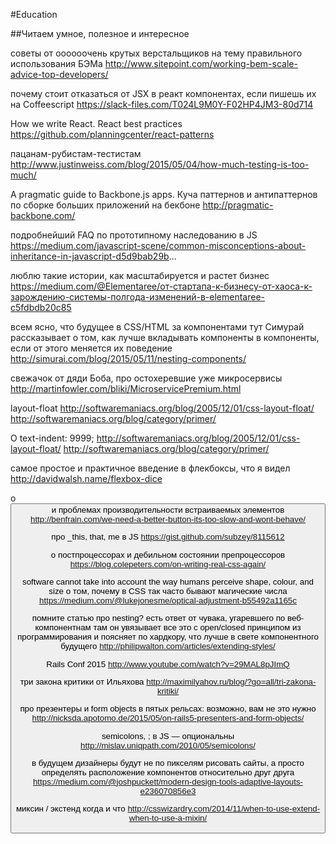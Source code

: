 #Education

##Читаем умное, полезное и интересное

советы от оооооочень крутых верстальщиков на тему правильного использования БЭМа
http://www.sitepoint.com/working-bem-scale-advice-top-developers/

почему стоит отказаться от JSX в реакт компонентах, если пишешь их на Coffeescript
https://slack-files.com/T024L9M0Y-F02HP4JM3-80d714

How we write React. React best practices
https://github.com/planningcenter/react-patterns

пацанам-рубистам-тестистам
http://www.justinweiss.com/blog/2015/05/04/how-much-testing-is-too-much/

A pragmatic guide to Backbone.js apps. 
Куча паттернов и антипаттернов по сборке больших приложений на бекбоне
http://pragmatic-backbone.com/

подробнейший FAQ по прототипному наследованию в JS
https://medium.com/javascript-scene/common-misconceptions-about-inheritance-in-javascript-d5d9bab29b...

люблю такие истории, как масштабируется и растет бизнес
https://medium.com/@Elementaree/от-стартапа-к-бизнесу-от-хаоса-к-зарождению-системы-полгода-изменений-в-elementaree-c5fdbdb20c85

всем ясно, что будущее в CSS/HTML за компонентами
тут Симурай рассказывает о том, как лучше вкладывать компоненты в компоненты, если от этого меняется их поведение
http://simurai.com/blog/2015/05/11/nesting-components/

свежачок от дяди Боба, про остохеревшие уже микросервисы
http://martinfowler.com/bliki/MicroservicePremium.html


layout-float
http://softwaremaniacs.org/blog/2005/12/01/css-layout-float/
http://softwaremaniacs.org/blog/category/primer/

О text-indent: 9999;
http://softwaremaniacs.org/blog/2005/12/01/css-layout-float/
http://softwaremaniacs.org/blog/category/primer/

самое простое и практичное введение в флекбоксы, что я видел
http://davidwalsh.name/flexbox-dice

о <button> и проблемах производительности встраиваемых элементов
http://benfrain.com/we-need-a-better-button-its-too-slow-and-wont-behave/

про _this, that, me в JS
https://gist.github.com/subzey/8115612

о постпроцессорах и дебильном состоянии препроцессоров
https://blog.colepeters.com/on-writing-real-css-again/

software cannot take into account the way humans perceive shape, colour, and size
о том, почему в CSS так часто бывают магические числа
https://medium.com/@lukejonesme/optical-adjustment-b55492a1165c

помните статью про nesting?
есть ответ от чувака, угаревшего по веб-компонентнам
там он увязывает все это с open/closed принципом из программирования
и поясняет по хардкору, что лучше в свете компонентного будущего
http://philipwalton.com/articles/extending-styles/

Rails Conf 2015
http://www.youtube.com/watch?v=29MAL8pJImQ

три закона критики от Ильяхова
http://maximilyahov.ru/blog/?go=all/tri-zakona-kritiki/

про презентеры и form objects в пятых рельсах: возможно, вам не это нужно
http://nicksda.apotomo.de/2015/05/on-rails5-presenters-and-form-objects/

semicolons, ; в JS — опциональны
http://mislav.uniqpath.com/2010/05/semicolons/

в будущем дизайнеры будут не по пикселям рисовать сайты, а просто определять расположение компонентов относительно друг друга
https://medium.com/@joshpuckett/modern-design-tools-adaptive-layouts-e236070856e3

миксин / экстенд когда и что
http://csswizardry.com/2014/11/when-to-use-extend-when-to-use-a-mixin/

